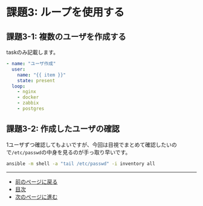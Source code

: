 # 課題3: ループを使用する

## 課題3-1: 複数のユーザを作成する

taskのみ記載します。

```yaml
- name: "ユーザ作成"
  user:
    name: "{{ item }}"
    state: present
  loop:
    - nginx
    - docker
    - zabbix
    - postgres
```

## 課題3-2: 作成したユーザの確認

1ユーザずつ確認してもよいですが、今回は目視でまとめて確認したいので`/etc/passwd`の中身を見るのが手っ取り早いです。

```bash
ansible -m shell -a "tail /etc/passwd" -i inventory all
```

---

- [前のページに戻る](step4.md)
- [目次](README.md)
- [次のページに進む](step5.md)

